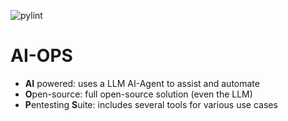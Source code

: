 ![pylint](https://img.shields.io/badge/PyLint-6.67-orange?logo=python&logoColor=white)

# AI-OPS

- **AI** powered: uses a LLM AI-Agent to assist and automate
- **O**pen-source: full open-source solution (even the LLM)
- **P**entesting **S**uite: includes several tools for various use cases
